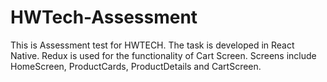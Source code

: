 # HWTech-Assessment

This is Assessment test for HWTECH. The task is developed in React Native. Redux is used for the functionality of Cart Screen. Screens include HomeScreen, ProductCards, ProductDetails and CartScreen.
